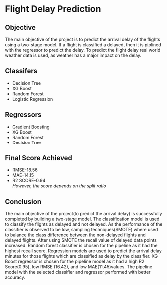 # Flight Delay Prediction

## Objective
The main objective of the project is to predict the arrival delay of the flights using a two-stage model. If a flight is classified a delayed, then it is piplined with the regressor to predict the delay. To predict the flight delay real world weather data is used, as weather has a major impact on the delay.

## Classifers
* Decision Tree
* XG Boost
* Random Forest
* Logistic Regression

## Regressors
* Gradient Boosting
* XG Boost
* Random Forest
* Decision Tree

## Final Score Achieved
* RMSE-18.56
* MAE-14.15
* R2 SCORE-0.94\
*However, the score depends on the split ratio*

## Conclusion
The main objective of the project(to predict the arrival delay) is successfully completed by building a two-stage model. The classification model is used to classify the flights as delayed and not delayed. As the performance of the classifier is observed to be low, sampling techniques(SMOTE) where used to balance the class difference between the non-delayed flights and delayed flights. After using SMOTE the recall value of delayed data points increased. Random forest classifier is chosen for the pipeline as it had the highest recall score. Regression models are used to predict the arrival delay minutes for those flights which are classified as delay by the classifier. XG Boost regressor is chosen for the pipeline model as it had a high R2 Score(0.95), low RMSE (16.42), and low MAE(11.45)values. The pipeline model with the selected classifier and regressor performed with better accuracy.
